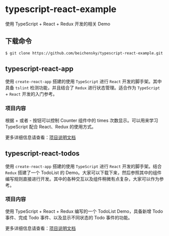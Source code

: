 # typescript-react-example
使用 TypeScript + React + Redux 开发的相关 Demo


## 下载命令
``` bash
$ git clone https://github.com/beichensky/typescript-react-example.git
```



## typescript-react-app
使用 `create-react-app` 搭建的使用 `TypeScript` 进行 `React` 开发的脚手架。其中具备 `tslint` 检测功能，并且结合了 `Redux` 进行状态管理。适合作为 `TypeScript` + `React` 开发的入门参考。

### 项目内容
根据 + 或者 - 按钮可以控制 Counter 组件中的 times 次数显示。可以用来学习 TypeScript 配合 React、Redux 的使用方式。

更多详细信息请查看：[项目说明文档](https://github.com/beichensky/typescript-react-example/blob/master/typescript-react-app/README.md)




## typescript-react-todos
使用 `create-react-app` 搭建的使用 `TypeScript` 进行 `React` 开发的脚手架。结合 `Redux` 搭建了一个 TodoList 的 Demo。大家可以下载下来，然后参照其中的组件编写规则直接进行开发。其中的各种交互以及组件稍微有点复杂，大家可以作为参考。

### 项目内容
使用 TypeScript + React + Redux 编写的一个 TodoList Demo，具备新增 Todo 事件、完成 Todo 事件、以及显示不同状态的 Todo 事件的功能。

更多详细信息请查看：[项目说明文档](https://github.com/beichensky/typescript-react-example/blob/master/typescript-react-todos/README.md)

